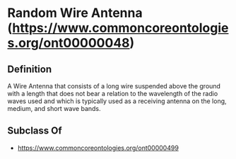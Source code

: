 # Random Wire Antenna (https://www.commoncoreontologies.org/ont00000048)

## Definition
A Wire Antenna that consists of a long wire suspended above the ground with a length that does not bear a relation to the wavelength of the radio waves used and which is typically used as a receiving antenna on the long, medium, and short wave bands.

## Subclass Of
- https://www.commoncoreontologies.org/ont00000499


